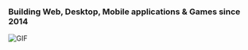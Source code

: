 ### Building Web, Desktop, Mobile applications & Games since 2014
<img align="left" alt="GIF" src="https://raw.githubusercontent.com/JoeyBling/JoeyBling/master/pic/pusheencode.gif" />
